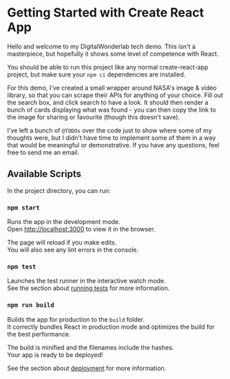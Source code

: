 # Getting Started with Create React App

Hello and welcome to my DigitalWonderlab tech demo. This isn't a masterpiece, but hopefully it shows some level
of competence with React.

You should be able to run this project like any normal create-react-app project, but make sure your `npm ci`
dependencies are installed.

For this demo, I've created a small wrapper around NASA's image & video library, so that you can scrape their APIs for
anything of your choice. Fill out the search box, and click search to have a look. It should then render a bunch of
cards
displaying what was found - you can then copy the link to the image for sharing or favourite (though this doesn't save).

I've left a bunch of `@TODOs` over the code just to show where some of my thoughts were, but I didn't have time to
implement
some of them in a way that would be meaningful or demonstrative. If you have any questions, feel free to send me an
email.

## Available Scripts

In the project directory, you can run:

### `npm start`

Runs the app in the development mode.\
Open [http://localhost:3000](http://localhost:3000) to view it in the browser.

The page will reload if you make edits.\
You will also see any lint errors in the console.

### `npm test`

Launches the test runner in the interactive watch mode.\
See the section about [running tests](https://facebook.github.io/create-react-app/docs/running-tests) for more
information.

### `npm run build`

Builds the app for production to the `build` folder.\
It correctly bundles React in production mode and optimizes the build for the best performance.

The build is minified and the filenames include the hashes.\
Your app is ready to be deployed!

See the section about [deployment](https://facebook.github.io/create-react-app/docs/deployment) for more information.
